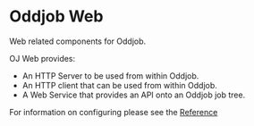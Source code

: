 Oddjob Web 
==========

Web related components for Oddjob.

OJ Web provides:
- An HTTP Server to be used from within Oddjob.
- An HTTP client that can be used from within Oddjob.
- A Web Service that provides an API onto an Oddjob job tree.

For information on configuring please see the
[Reference](docs/reference/README.md)

